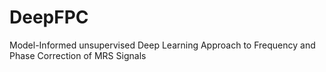 # DeepFPC
Model-Informed unsupervised Deep Learning Approach to Frequency and Phase Correction of MRS Signals
